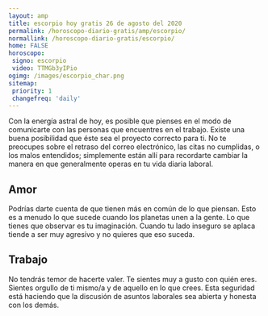 ```yaml
---
layout: amp
title: escorpio hoy gratis 26 de agosto del 2020 
permalink: /horoscopo-diario-gratis/amp/escorpio/
normallink: /horoscopo-diario-gratis/escorpio/
home: FALSE
horoscopo:
 signo: escorpio
 video: TTMGb3yIPio 
ogimg: /images/escorpio_char.png
sitemap:
 priority: 1
 changefreq: 'daily'
---
```



Con la energía astral de hoy, es posible que pienses en el modo de comunicarte con las personas que encuentres en el trabajo. Existe una buena posibilidad que éste sea el proyecto correcto para ti. No te preocupes sobre el retraso del correo electrónico, las citas no cumplidas, o los malos entendidos; simplemente están allí para recordarte cambiar la manera en que generalmente operas en tu vida diaria laboral.

## Amor

Podrías darte cuenta de que tienen más en común de lo que piensan. Esto es a menudo lo que sucede cuando los planetas unen a la gente. Lo que tienes que observar es tu imaginación. Cuando tu lado inseguro se aplaca tiende a ser muy agresivo y no quieres que eso suceda.

## Trabajo

No tendrás temor de hacerte valer. Te sientes muy a gusto con quién eres. Sientes orgullo de ti mismo/a y de aquello en lo que crees. Esta seguridad está haciendo que la discusión de asuntos laborales sea abierta y honesta con los demás.